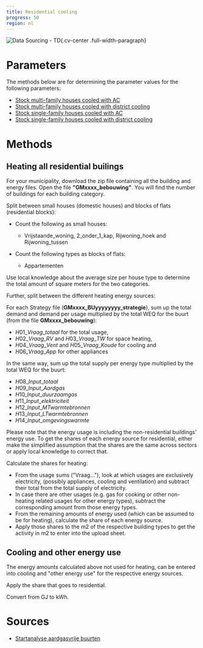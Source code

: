 ```yaml
---
title: Residential cooling 
progress: 50
region: nl
---
```


![Data Sourcing - TD](/images/data-sourcing-td.jpg){.cv-center .full-width-paragraph}



# Parameters
The methods below are for determining the parameter values for the following parameters:

- [Stock multi-family houses cooled with AC](/5-resources/1-data/definitions/parameters/stock_cooling_residential_multi_family_ac.md)
- [Stock multi-family houses cooled with district cooling](/5-resources/1-data/definitions/parameters/stock_cooling_residential_multi_family_building_district_cooling.md)
- [Stock single-family houses cooled with AC](/5-resources/1-data/definitions/parameters/stock_cooling_residential_single_family_ac.md)
- [Stock single-family houses cooled with district cooling](/5-resources/1-data/definitions/parameters/stock_cooling_residential_single_family_building_district_cooling.md)



# Methods

## Heating all residential builings

For your municipality, download the zip file containing all the building and energy files. Open the file **"GMxxxx_bebouwing"**. You will find the number of buildings for each building category.


Split between small houses (domestic houses) and blocks of flats (residential blocks):

- Count the following as small houses:
  - Vrijstaande_woning, 2_onder_1_kap, Rijwoning_hoek and Rijwoning_tussen


- Count the following types as blocks of flats:
  - Appartementen


Use local knowledge about the average size per house type to determine the total amount of square meters for the two categories.


Further, split between the different heating energy sources:

For each Strategy file (**GMxxxx_BUyyyyyyyy_strategie**), sum up the total demand and demand per usage multiplied by the total WEQ for the buurt (from the file **GMxxxx_bebouwing**):

- $H01\_Vraag\_totaal$ for the total usage,
- $H02\_Vraag\_RV$ and $H03\_Vraag\_TW$ for space heating,
- $H04\_Vraag\_Vent$ and $H05\_Vraag\_Koude$ for cooling and
- $H06\_Vraag\_App$ for other appliances


In the same way, sum up the total supply per energy type multiplied by the total WEQ for the buurt:

- $H08\_Input\_totaal$
- $H09\_Input\_Aardgas$
- $H10\_Input\_duurzaamgas$
- $H11\_Input\_elektriciteit$
- $H12\_Input\_MTwarmtebronnen$
- $H13\_Input\_LTwarmtebronnen$
- $H14\_Input\_omgevingswarmte$


Please note that the energy usage is including the non-residential buildings' energy use. To get the shares of each energy source for residential, either make the simplified assumption that the shares are the same across sectors or apply local knowledge to correct that.

Calculate the shares for heating:

- From the usage sums ("Vraag..."), look at which usages are exclusively electricity, (possibly appliances, cooling and ventilation) and subtract their total from the total supply of electricity. 
- In case there are other usages (e.g. gas for cooking or other non-heating related usages for other energy types), subtract the corresponding amount from those energy types.
- From the remaining amounts of energy used (which can be assumed to be for heating), calculate the share of each energy source.
- Apply those shares to the m2 of the respective building types to get the activity in m2 to enter into the upload sheet.

## Cooling and other energy use

The energy amounts calculated above not used for heating, can be entered into cooling and "other energy use" for the respective energy sources.

Apply the share that goes to residential.

Convert from GJ to kWh.




# Sources

- [Startanalyse aardgasvrije buurten](/5-resources/1-data/data-transformation/nl/2-data-descriptors/startanalyse-aardgasvrije-buurten.md)



